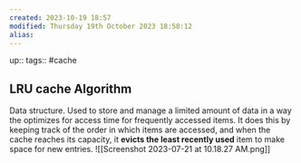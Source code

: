 ```yaml
---
created: 2023-10-19 18:57
modified: Thursday 19th October 2023 18:58:12
alias:
---
```

up::
tags:: #cache

## LRU cache Algorithm

Data structure. Used to store and manage a limited amount of data in a way the optimizes for access time for frequently accessed items.
    It does this by keeping track of the order in which items are accessed, and when the cache reaches its capacity, it **evicts the least recently used** item to make space for new entries.
    ![[Screenshot 2023-07-21 at 10.18.27 AM.png]]
